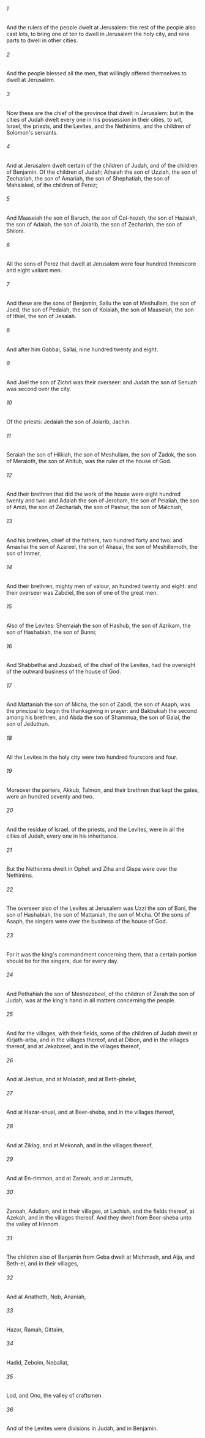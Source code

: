 ###### 1
And the rulers of the people dwelt at Jerusalem: the rest of the people also cast lots, to bring one of ten to dwell in Jerusalem the holy city, and nine parts to dwell in other cities.

###### 2
And the people blessed all the men, that willingly offered themselves to dwell at Jerusalem.

###### 3
Now these are the chief of the province that dwelt in Jerusalem: but in the cities of Judah dwelt every one in his possession in their cities, to wit, Israel, the priests, and the Levites, and the Nethinims, and the children of Solomon's servants.

###### 4
And at Jerusalem dwelt certain of the children of Judah, and of the children of Benjamin. Of the children of Judah; Athaiah the son of Uzziah, the son of Zechariah, the son of Amariah, the son of Shephatiah, the son of Mahalaleel, of the children of Perez;

###### 5
And Maaseiah the son of Baruch, the son of Col-hozeh, the son of Hazaiah, the son of Adaiah, the son of Joiarib, the son of Zechariah, the son of Shiloni.

###### 6
All the sons of Perez that dwelt at Jerusalem were four hundred threescore and eight valiant men.

###### 7
And these are the sons of Benjamin; Sallu the son of Meshullam, the son of Joed, the son of Pedaiah, the son of Kolaiah, the son of Maaseiah, the son of Ithiel, the son of Jesaiah.

###### 8
And after him Gabbai, Sallai, nine hundred twenty and eight.

###### 9
And Joel the son of Zichri was their overseer: and Judah the son of Senuah was second over the city.

###### 10
Of the priests: Jedaiah the son of Joiarib, Jachin.

###### 11
Seraiah the son of Hilkiah, the son of Meshullam, the son of Zadok, the son of Meraioth, the son of Ahitub, was the ruler of the house of God.

###### 12
And their brethren that did the work of the house were eight hundred twenty and two: and Adaiah the son of Jeroham, the son of Pelaliah, the son of Amzi, the son of Zechariah, the son of Pashur, the son of Malchiah,

###### 13
And his brethren, chief of the fathers, two hundred forty and two: and Amashai the son of Azareel, the son of Ahasai, the son of Meshillemoth, the son of Immer,

###### 14
And their brethren, mighty men of valour, an hundred twenty and eight: and their overseer was Zabdiel, the son of one of the great men.

###### 15
Also of the Levites: Shemaiah the son of Hashub, the son of Azrikam, the son of Hashabiah, the son of Bunni;

###### 16
And Shabbethai and Jozabad, of the chief of the Levites, had the oversight of the outward business of the house of God.

###### 17
And Mattaniah the son of Micha, the son of Zabdi, the son of Asaph, was the principal to begin the thanksgiving in prayer: and Bakbukiah the second among his brethren, and Abda the son of Shammua, the son of Galal, the son of Jeduthun.

###### 18
All the Levites in the holy city were two hundred fourscore and four.

###### 19
Moreover the porters, Akkub, Talmon, and their brethren that kept the gates, were an hundred seventy and two.

###### 20
And the residue of Israel, of the priests, and the Levites, were in all the cities of Judah, every one in his inheritance.

###### 21
But the Nethinims dwelt in Ophel: and Ziha and Gispa were over the Nethinims.

###### 22
The overseer also of the Levites at Jerusalem was Uzzi the son of Bani, the son of Hashabiah, the son of Mattaniah, the son of Micha. Of the sons of Asaph, the singers were over the business of the house of God.

###### 23
For it was the king's commandment concerning them, that a certain portion should be for the singers, due for every day.

###### 24
And Pethahiah the son of Meshezabeel, of the children of Zerah the son of Judah, was at the king's hand in all matters concerning the people.

###### 25
And for the villages, with their fields, some of the children of Judah dwelt at Kirjath-arba, and in the villages thereof, and at Dibon, and in the villages thereof, and at Jekabzeel, and in the villages thereof,

###### 26
And at Jeshua, and at Moladah, and at Beth-phelet,

###### 27
And at Hazar-shual, and at Beer-sheba, and in the villages thereof,

###### 28
And at Ziklag, and at Mekonah, and in the villages thereof,

###### 29
And at En-rimmon, and at Zareah, and at Jarmuth,

###### 30
Zanoah, Adullam, and in their villages, at Lachish, and the fields thereof, at Azekah, and in the villages thereof. And they dwelt from Beer-sheba unto the valley of Hinnom.

###### 31
The children also of Benjamin from Geba dwelt at Michmash, and Aija, and Beth-el, and in their villages,

###### 32
And at Anathoth, Nob, Ananiah,

###### 33
Hazor, Ramah, Gittaim,

###### 34
Hadid, Zeboim, Neballat,

###### 35
Lod, and Ono, the valley of craftsmen.

###### 36
And of the Levites were divisions in Judah, and in Benjamin.

